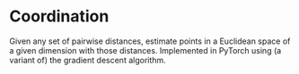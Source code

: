 # Coordination

Given any set of pairwise distances, estimate points in a Euclidean space of a given dimension with those distances. Implemented in PyTorch using (a variant of) the gradient descent algorithm.
